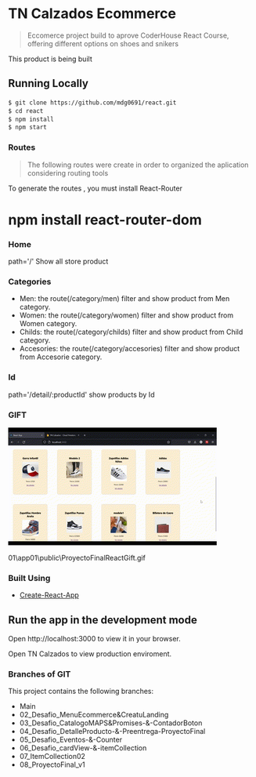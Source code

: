 # TN Calzados Ecommerce

> Eccomerce project build to aprove CoderHouse React Course, offering different options on shoes and snikers

This product is being built

## Running Locally

```bash
$ git clone https://github.com/mdg0691/react.git
$ cd react
$ npm install
$ npm start
```
### Routes
> The following routes were create in order to organized the aplication considering routing tools

To generate the routes , you must install React-Router

# npm install react-router-dom

### Home  
path='/' Show all store product 

### Categories

- Men: the route(/category/men) filter and show product from Men category.
- Women: the route(/category/women) filter and show product from Women category.
- Childs: the route(/category/childs) filter and show product from Child category.
- Accesories: the route(/category/accesories) filter and show product from Accesorie category.

### Id
path='/detail/:productId' show products by Id

### GIFT

![](public/ProyectoFinalReactGift.gif)

01\app01\public\ProyectoFinalReactGift.gif

### Built Using

- [Create-React-App](https://create-react-app.dev/)

## Run the app in the development mode
Open http://localhost:3000 to view it in your browser.

Open TN Calzados to view production enviroment.

### Branches of GIT

This project contains the following branches:

- Main
- 02_Desafio_MenuEcommerce&CreatuLanding
- 03_Desafio_CatalogoMAPS&Promises-&-ContadorBoton
- 04_Desafio_DetalleProducto-&-Preentrega-ProyectoFinal
- 05_Desafio_Eventos-&-Counter
- 06_Desafio_cardView-&-itemCollection
- 07_ItemCollection02
- 08_ProyectoFinal_v1